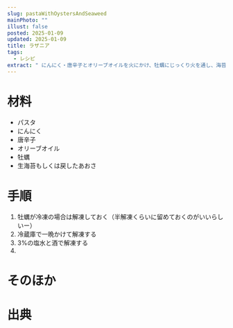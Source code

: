```yaml
---
slug: pastaWithOystersAndSeaweed
mainPhoto: ""
illust: false
posted: 2025-01-09
updated: 2025-01-09
title: ラザニア
tags:
  - レシピ
extract: " にんにく・唐辛子とオリーブオイルを火にかけ、牡蠣にじっくり火を通し、海苔をくわえ、パスタと和える。"
---
```

# 材料

- パスタ
- にんにく
- 唐辛子
- オリーブオイル
- 牡蠣
- 生海苔もしくは戻したあおさ
# 手順

1. 牡蠣が冷凍の場合は解凍しておく（半解凍くらいに留めておくのがいいらしいー）
  1. 冷蔵庫で一晩かけて解凍する
  2. 3%の塩水と酒で解凍する
2. 


# そのほか


# 出典
